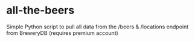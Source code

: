 # all-the-beers
Simple Python script to pull all data from the /beers & /locations endpoint from BreweryDB (requires premium account)
